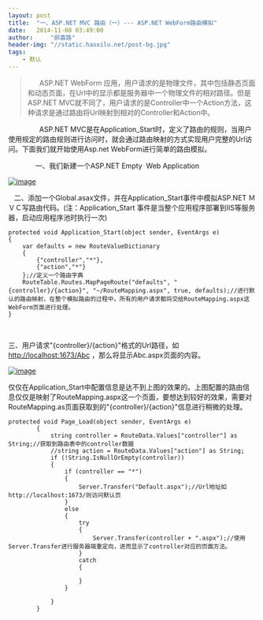 ```yaml
---
layout: post
title:  "一、ASP.NET MVC 路由（一）--- ASP.NET WebForm路由模拟"
date:   2014-11-08 03:49:00
author:     "郝喜路"
header-img: "//static.haoxilu.net/post-bg.jpg"
tags:
    - 默认
---
```

> &nbsp; &nbsp; &nbsp; ASP.NET WebForm 应用，用户请求的是物理文件，其中包括静态页面和动态页面，在Url中的显示都是服务器中一个物理文件的相对路径。但是ASP.NET MVC就不同了，用户请求的是Controller中一个Action方法，这种请求是通过路由将Url映射到相对的Controller和Action中。

&nbsp;&nbsp;&nbsp;&nbsp;&nbsp;&nbsp;&nbsp;&nbsp;&nbsp;&nbsp;&nbsp;&nbsp;&nbsp;&nbsp;&nbsp; ASP.NET MVC是在Application\_Start时，定义了路由的规则，当用户使用规定的路由规则进行访问时，就会通过路由映射的方式实现用户完整的Url访问。下面我们就开始使用Asp.net WebForm进行简单的路由模拟。

&nbsp;&nbsp;&nbsp;&nbsp;&nbsp;&nbsp;&nbsp;&nbsp;&nbsp;&nbsp;&nbsp;&nbsp;&nbsp; 一、我们新建一个ASP.NET Empty&nbsp; Web Application

[![image](http://images.cnitblog.com/blog/578906/201411/081142273934758.png "image")](http://images.cnitblog.com/blog/578906/201411/081142263786701.png)

&nbsp;&nbsp; 二、添加一个Global.asax文件，并在Application\_Start事件中模拟ASP.NET ＭＶＣ写路由代码。(注：Application\_Start 事件是当整个应用程序部署到IIS等服务器，启动应用程序池时执行一次)

    protected void Application_Start(object sender, EventArgs e)
    {
        var defaults = new RouteValueDictionary
        {
            {"controller","*"},
            {"action","*"}
        };//定义一个路由字典
        RouteTable.Routes.MapPageRoute("defaults", "{controller}/{action}", "~/RouteMapping.aspx", true, defaults);//进行默认的路由映射，在整个模拟路由的过程中，所有的用户请求都将交给RouteMapping.aspx这WebForm页面进行处理。
    }

&nbsp;

三、用户请求"{controller}/{action}"格式的Url路径，如 [http://localhost:1673/Abc](http://localhost:1673/Abc "http://localhost:1673/Abc")&nbsp;，那么将显示Abc.aspx页面的内容。

[![image](http://images.cnitblog.com/blog/578906/201411/081142286593570.png "image")](http://images.cnitblog.com/blog/578906/201411/081142281288899.png)

仅仅在Application\_Start中配置信息是达不到上图的效果的。上图配置的路由信息仅仅是映射了RouteMapping.aspx这一个页面，要想达到较好的效果，需要对RouteMapping.as页面获取到的"{controller}/{action}"信息进行稍微的处理。

    protected void Page_Load(object sender, EventArgs e)
            {
                string controller = RouteData.Values["controller"] as String;//获取到路由表中的controller数据
                //string action = RouteData.Values["action"] as String;
                if (!String.IsNullOrEmpty(controller))
                {
                    if (controller == "*")
                    {
                        Server.Transfer("Default.aspx");//Url地址如http://localhost:1673/则访问默认页
                    }
                    else
                    {
                        try
                        {
                            Server.Transfer(controller + ".aspx");//使用Server.Transfer进行服务器端重定向，进而显示了controller对应的页面方法。
                        }
                        catch
                        {
                            
                        }
                    }
    
                }
            }

&nbsp;

    

